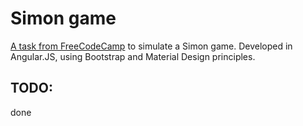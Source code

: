 # Simon game #

[A task from FreeCodeCamp](http://www.freecodecamp.com/challenges/zipline-build-a-simon-game) to simulate a Simon game. Developed in Angular.JS, using Bootstrap and Material Design principles.

## TODO: ##
done